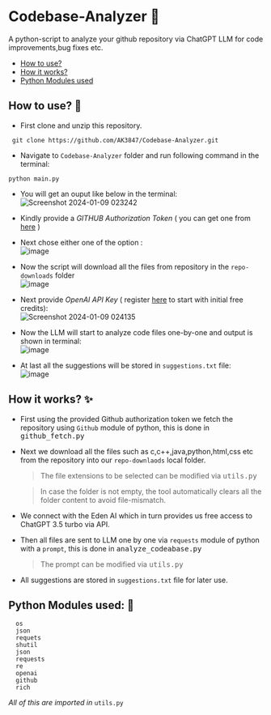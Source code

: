 # Codebase-Analyzer 🤖
A python-script to analyze your github repository via ChatGPT LLM for code improvements,bug fixes etc.
- [How to use?](https://github.com/AK3847/Codebase-Analyzer/edit/main/README.md#how-to-use)
- [How it works?](https://github.com/AK3847/Codebase-Analyzer/tree/main#how-it-works)
- [Python Modules used](https://github.com/AK3847/Codebase-Analyzer/tree/main?tab=readme-ov-file#python-modules-used)
##  How to use? 🚀
- First clone and unzip this repository.
  
```terminal
 git clone https://github.com/AK3847/Codebase-Analyzer.git
```
- Navigate to  `Codebase-Analyzer` folder and run following command in the terminal:
  
```terminal
python main.py
```
- You will get an ouput like below in the terminal: <br>
  ![Screenshot 2024-01-09 023242](https://github.com/AK3847/Codebase-Analyzer/assets/94222544/7310c561-f2d8-4397-83bc-06fd8728edea) <br>
  
- Kindly provide a _GITHUB Authorization Token_ ( you can get one from [here](https://github.com/settings/token) ) <br>

- Next chose either one of the option : <br>
  ![image](https://github.com/AK3847/Codebase-Analyzer/assets/94222544/779e8e3b-6d69-49f4-9dbe-f06302c091fa)<br>
  
- Now the script will download all the files from repository in the `repo-downloads` folder <br>
  ![image](https://github.com/AK3847/Codebase-Analyzer/assets/94222544/56a675ff-c045-4492-ac4a-9e336a7d08c9) <br>
  
- Next provide _OpenAI API Key_ ( register <a href="https://platform.openai.com/signup">here</a> to start with initial free credits): <br>
  ![Screenshot 2024-01-09 024135](https://github.com/AK3847/Codebase-Analyzer/assets/94222544/a1f12ace-8ea2-4c4d-a0ef-2cf9bee29c38)


- Now the LLM will start to analyze code files one-by-one and output is shown in terminal: <br>
![image](https://github.com/AK3847/Codebase-Analyzer/assets/94222544/bd5c1ef3-49e8-472a-a1e5-49b1083ea18c) <br>

- At last all the suggestions will be stored in `suggestions.txt` file: <br>
  ![image](https://github.com/AK3847/Codebase-Analyzer/assets/94222544/c2f84f8d-7d89-4cc9-ad1b-07880fc41a43)

##  How it works? ✨
- First using the provided Github authorization token we fetch the repository using `Github` module of python, this is done in <kbd>github_fetch.py<kbd>
- Next we download all the files such as c,c++,java,python,html,css etc from the repository into our  `repo-downlaods` local folder.
  > The file extensions to be selected can be modified via <kbd>utils.py</kbd>
  
  > In case the folder is not empty, the tool automatically clears all the folder content to avoid file-mismatch.
- We connect with the Eden AI which in turn provides us free access to ChatGPT 3.5 turbo via API.
- Then all files are sent to LLM one by one via `requests` module of python with a `prompt`, this is done in <kbd>analyze_codeabase.py</kbd>
  > The prompt can be modified via <kbd>utils.py</kbd>
- All suggestions are stored in `suggestions.txt` file for later use.

##  Python Modules used: 🐍
```
  os
  json
  requets
  shutil
  json
  requests
  re
  openai
  github
  rich
```
_All of this are imported in_ `utils.py`

